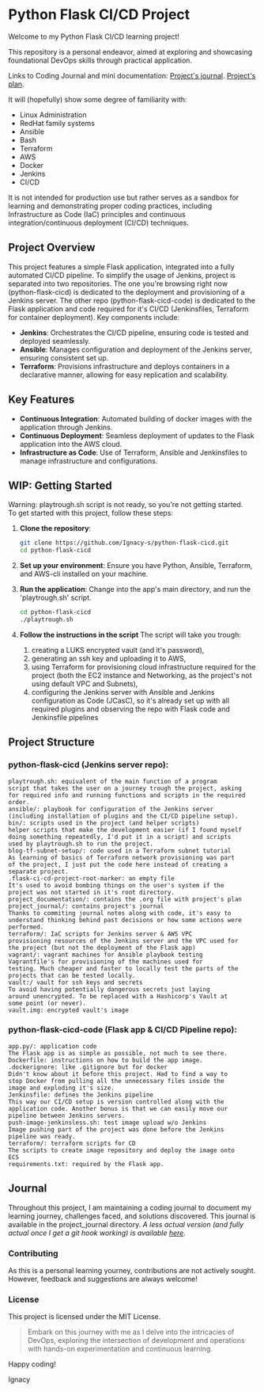 # Python Flask CI/CD Project

Welcome to my Python Flask CI/CD learning project!

This repository is a personal endeavor, aimed at exploring and
showcasing foundational DevOps skills through practical
application.

Links to Coding Journal and mini documentation:
[Project's journal](project_journal/flask-ci-cd-journal.md).
[Project's plan](project_plan/flask-ci-cd-plan.md).

It will (hopefully) show some degree of familiarity with:
- Linux Administration
- RedHat family systems
- Ansible
- Bash
- Terraform
- AWS
- Docker
- Jenkins
- CI/CD


It is not intended for production use but rather serves
as a sandbox for learning and demonstrating proper coding practices,
including Infrastructure as Code (IaC) principles and continuous
integration/continuous deployment (CI/CD) techniques.

## Project Overview
This project features a simple Flask application, integrated into a fully automated CI/CD pipeline. To simplify the usage of Jenkins, project is separated into two repositories. The one you're browsing right now (python-flask-cicd) is dedicated to the deployment and provisioning of a Jenkins server. The other repo (python-flask-cicd-code) is dedicated to the Flask application and code required for it's CI/CD (Jenkinsfiles, Terraform for container deployment). Key components include:

- **Jenkins**: Orchestrates the CI/CD pipeline, ensuring code is tested and deployed seamlessly.
- **Ansible**: Manages configuration and deployment of the Jenkins server, ensuring consistent set up.
- **Terraform**: Provisions infrastructure and deploys containers in a declarative manner, allowing for easy replication and scalability.

## Key Features
- **Continuous Integration**: Automated building of docker images with the application through Jenkins.
- **Continuous Deployment**: Seamless deployment of updates to the Flask application into the AWS cloud.
- **Infrastructure as Code**: Use of Terraform, Ansible and Jenkinsfiles to manage infrastructure and configurations.


## WIP: Getting Started
Warning: playtrough.sh script is not ready, so you're not getting
started.  
To get started with this project, follow these steps:

1. **Clone the repository**:
   ```bash
   git clone https://github.com/Ignacy-s/python-flask-cicd.git
   cd python-flask-cicd
   ```
2.  **Set up your environment**:
    Ensure you have Python, Ansible, Terraform, and AWS-cli installed on your machine.

3.  **Run the application**:
    Change into the app's main directory, and run the 'playtrough.sh' script.
    ```bash
    cd python-flask-cicd
    ./playtrough.sh
    ```
4.  **Follow the instructions in the script**
    The script will take you trough:
    1. creating a LUKS encrypted vault (and it's password),
    2. generating an ssh key and uploading it to AWS,
    3. using Terraform for provisioning cloud infrastructure required
       for the project (both the EC2 instance and Networking, as the
       project's not using default VPC and Subnets),
    4. configuring the Jenkins server with Ansible and Jenkins
       configuration as Code (JCasC), so it's already set up with all
       required plugins and observing the repo with Flask code and
       Jenkinsfile pipelines

## Project Structure

### python-flask-cicd (Jenkins server repo):

    playtrough.sh: equivalent of the main function of a program
    script that takes the user on a journey trough the project, asking
    for required info and running functions and scripts in the required order.
    ansible/: playbook for configuration of the Jenkins server
    (including installation of plugins and the CI/CD pipeline setup).
    bin/: scripts used in the project (and helper scripts)
    helper scripts that make the development easier (if I found myself
    doing something repeatedly, I'd put it in a script) and scripts
    used by playtrough.sh to run the project.
    blog-tf-subnet-setup/: code used in a Terraform subnet tutorial
    As learning of basics of Terraform network provisioning was part
    of the project, I just put the code here instead of creating a
    separate project.
    .flask-ci-cd-project-root-marker: an empty file
    It's used to avoid bombing things on the user's system if the
    project was not started in it's root directory.
    project_documentation/: contains the .org file with project's plan
    project_journal/: contains project's journal
    Thanks to commiting journal notes along with code, it's easy to
    understand thinking behind past decisions or how some actions were performed.
    terraform/: IaC scripts for Jenkins server & AWS VPC
    provisioning resources of the Jenkins server and the VPC used for
    the project (but not the deployment of the Flask app)
    vagrant/: vagrant machines for Ansible playbook testing
    Vagrantfile's for provisioning of the machines used for
    testing. Much cheaper and faster to locally test the parts of the
    projects that can be tested locally.
    vault:/ vault for ssh keys and secrets
    To avoid having potentially dangerous secrets just laying
    around unencrypted. To be replaced with a Hashicorp's Vault at
    some point (or never).
    vault.img: encrypted vault's image

### python-flask-cicd-code (Flask app & CI/CD Pipeline repo):

    app.py/: application code
    The Flask app is as simple as possible, not much to see there.
    Dockerfile: instructions on how to build the app image.
    .dockerignore: like .gitignore but for docker
    Didn't know about it before this project. Had to find a way to
    stop Docker from pulling all the unnecessary files inside the
    image and exploding it's size.
    Jenkinsfile: defines the Jenkins pipeline
    This way our CI/CD setup is version controlled along with the
    application code. Another bonus is that we can easily move our
    pipeline between Jenkins servers.
    push-image-jenkinsless.sh: test image upload w/o Jenkins
    Image pushing part of the project was done before the Jenkins
    pipeline was ready.
    terraform/: terraform scripts for CD
    The scripts to create image repository and deploy the image onto
    ECS
    requirements.txt: required by the Flask app.


## Journal

Throughout this project, I am maintaining a coding journal to document
my learning journey, challenges faced, and solutions discovered. This
journal is available in the project_journal directory. *A less actual
version (and fully actual once I get a git hook working) is available [here](projects\_journal/flask-ci-cd-journal.md).*


### Contributing

As this is a personal learning yourney, contributions are not actively sought. However, feedback and suggestions are always welcome!

### License

This project is licensed under the MIT License.

>Embark on this journey with me as I delve into the intricacies of DevOps, exploring the intersection of development and operations with hands-on experimentation and continuous learning.

Happy coding!

Ignacy
